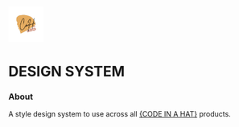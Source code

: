 <img src="docs/header.svg" width="70px" height="70px">

# DESIGN SYSTEM

### About
A style design system to use across all [{CODE IN A HAT}](https://github.com/codeinahat) products.
